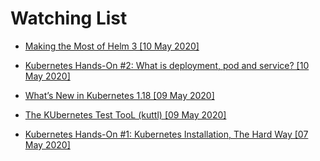 # Watching List

- [Making the Most of Helm 3 [10 May 2020] ](https://youtu.be/EfV5fOK9IRU)

- [Kubernetes Hands-On #2: What is deployment, pod and service? [10 May 2020] ](https://youtu.be/2ifNJGi2lwo)

- [What’s New in Kubernetes 1.18 [09 May 2020] ](https://youtu.be/T6WRsQGP8Rc)

- [The KUbernetes Test TooL (kuttl) [09 May 2020] ](https://youtu.be/Jh-viBv-D04)

- [Kubernetes Hands-On #1: Kubernetes Installation, The Hard Way [07 May 2020] ](https://youtu.be/EfV5fOK9IRU)

